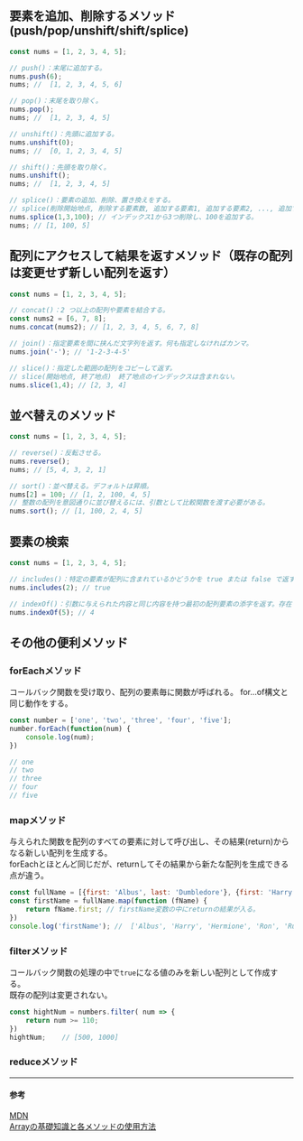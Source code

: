 ## 要素を追加、削除するメソッド(push/pop/unshift/shift/splice)
```javascript
const nums = [1, 2, 3, 4, 5];

// push()：末尾に追加する。
nums.push(6);
nums; //  [1, 2, 3, 4, 5, 6]

// pop()：末尾を取り除く。
nums.pop();
nums; //  [1, 2, 3, 4, 5]

// unshift()：先頭に追加する。
nums.unshift(0);
nums; //  [0, 1, 2, 3, 4, 5]

// shift()：先頭を取り除く。
nums.unshift();
nums; //  [1, 2, 3, 4, 5]

// splice()：要素の追加、削除、置き換えをする。
// splice(削除開始地点, 削除する要素数, 追加する要素1, 追加する要素2, ..., 追加する要素N)
nums.splice(1,3,100); // インデックス1から3つ削除し、100を追加する。
nums; // [1, 100, 5]
```

## 配列にアクセスして結果を返すメソッド（既存の配列は変更せず新しい配列を返す）
```javascript
const nums = [1, 2, 3, 4, 5];

// concat()：2 つ以上の配列や要素を結合する。
const nums2 = [6, 7, 8];
nums.concat(nums2); // [1, 2, 3, 4, 5, 6, 7, 8]

// join()：指定要素を間に挟んだ文字列を返す。何も指定しなければカンマ。
nums.join('-'); // '1-2-3-4-5'

// slice()：指定した範囲の配列をコピーして返す。
// slice(開始地点, 終了地点)　終了地点のインデックスは含まれない。
nums.slice(1,4); // [2, 3, 4]
```
## 並べ替えのメソッド
```javascript
const nums = [1, 2, 3, 4, 5];

// reverse()：反転させる。
nums.reverse();
nums; // [5, 4, 3, 2, 1]

// sort()：並べ替える。デフォルトは昇順。
nums[2] = 100; // [1, 2, 100, 4, 5]
// 整数の配列を意図通りに並び替えるには、引数として比較関数を渡す必要がある。
nums.sort(); // [1, 100, 2, 4, 5]
```

## 要素の検索
```javascript
const nums = [1, 2, 3, 4, 5];

// includes()：特定の要素が配列に含まれているかどうかを true または false で返す。
nums.includes(2); // true

// indexOf()：引数に与えられた内容と同じ内容を持つ最初の配列要素の添字を返す。存在しない場合は -1 を返す。
nums.indexOf(5); // 4
```
## その他の便利メソッド
### forEachメソッド
コールバック関数を受け取り、配列の要素毎に関数が呼ばれる。
for...of構文と同じ動作をする。  
```javascript
const number = ['one', 'two', 'three', 'four', 'five'];
number.forEach(function(num) {
    console.log(num);
})

// one
// two
// three
// four
// five
```
### mapメソッド
与えられた関数を配列のすべての要素に対して呼び出し、その結果(return)からなる新しい配列を生成する。  
forEachとほとんど同じだが、returnしてその結果から新たな配列を生成できる点が違う。  
```javascript
const fullName = [{first: 'Albus', last: 'Dumbledore'}, {first: 'Harry', last: 'Potter'}, {first: 'Hermione', last: 'Granger'}, {first: 'Ron', last: 'Weasley'}, {first: 'Rubeus', last: 'Hagrid'}];
const firstName = fullName.map(function (fName) {
    return fName.first; // firstName変数の中にreturnの結果が入る。
})
console.log('firstName'); //  ['Albus', 'Harry', 'Hermione', 'Ron', 'Rubeus']
```
### filterメソッド
コールバック関数の処理の中で`true`になる値のみを新しい配列として作成する。  
既存の配列は変更されない。
```javascript
const hightNum = numbers.filter( num => {
    return num >= 110;
})
hightNum;    // [500, 1000]
```
### reduceメソッド



---
#### 参考
[MDN](https://developer.mozilla.org/ja/docs/Web/JavaScript/Reference/Global_Objects/Array/indexOf)  
[Arrayの基礎知識と各メソッドの使用方法](https://qiita.com/sh19910711/items/3c0776fd8cc1797f955d)


